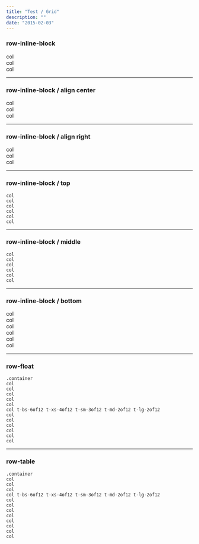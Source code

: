 ```yaml
---
title: "Test / Grid"
description: ""
date: "2015-02-03"
---
```


<h3>row-inline-block</h3>
<div class="">
  <div class="row-inline-block">
    <div class="col demo-row-col t-bs-6of12 t-xs-4of12 t-sm-3of12 t-md-2of12 t-lg-2of12">
      col
    </div>
    <div class="col demo-row-col t-bs-6of12 t-xs-4of12 t-sm-3of12 t-md-2of12 t-lg-2of12">
      col
    </div>
    <div class="col demo-row-col t-bs-6of12 t-xs-4of12 t-sm-3of12 t-md-2of12 t-lg-2of12">
      col
    </div>
  </div>
</div>

<hr>

<h3>row-inline-block / align center</h3>
<div class="">
  <div class="row-inline-block row--center">
    <div class="col demo-row-col t-bs-6of12 t-xs-4of12 t-sm-3of12 t-md-2of12 t-lg-2of12">
      col
    </div>
    <div class="col demo-row-col t-bs-6of12 t-xs-4of12 t-sm-3of12 t-md-2of12 t-lg-2of12">
      col
    </div>
    <div class="col demo-row-col t-bs-6of12 t-xs-4of12 t-sm-3of12 t-md-2of12 t-lg-2of12">
      col
    </div>
  </div>
</div>

<hr>

<h3>row-inline-block / align right</h3>
<div class="">
  <div class="row-inline-block row--right">
    <div class="col demo-row-col t-bs-6of12 t-xs-4of12 t-sm-3of12 t-md-2of12 t-lg-2of12">
      col
    </div>
    <div class="col demo-row-col t-bs-6of12 t-xs-4of12 t-sm-3of12 t-md-2of12 t-lg-2of12">
      col
    </div>
    <div class="col demo-row-col t-bs-6of12 t-xs-4of12 t-sm-3of12 t-md-2of12 t-lg-2of12">
      col
    </div>
  </div>
</div>

<hr>

<h3>row-inline-block / top</h3>
<div class="">
  <div class="row-inline-block">
    <div class="col demo-row-col t-bs-6of12 t-xs-4of12 t-sm-3of12 t-md-2of12 t-lg-2of12">
      <code>col</code>
    </div>
    <div class="col demo-row-col t-bs-6of12 t-xs-4of12 t-sm-3of12 t-md-2of12 t-lg-2of12">
      <code>col</code>
    </div>
    <div class="t-middle col demo-row-col demo-row-col--height t-bs-6of12 t-xs-4of12 t-sm-3of12 t-md-2of12 t-lg-2of12">
      <code>col</code>
    </div>
    <div class="col demo-row-col t-bs-6of12 t-xs-4of12 t-sm-3of12 t-md-2of12 t-lg-2of12">
      <code>col</code>
    </div>
    <div class="col demo-row-col t-bs-6of12 t-xs-4of12 t-sm-3of12 t-md-2of12 t-lg-2of12">
      <code>col</code>
    </div>
    <div class="col demo-row-col t-bs-6of12 t-xs-4of12 t-sm-3of12 t-md-2of12 t-lg-2of12">
      <code>col</code>
    </div>
  </div>
</div>

<hr>

<h3>row-inline-block / middle</h3>
<div class="container">
  <div class="row-inline-block row--middle">
    <div class="col demo-row-col t-bs-6of12 t-xs-4of12 t-sm-3of12 t-md-2of12 t-lg-2of12">
      <code>col</code>
    </div>
    <div class="col demo-row-col t-bs-6of12 t-xs-4of12 t-sm-3of12 t-md-2of12 t-lg-2of12">
      <code>col</code>
    </div>
    <div class="t-middle col demo-row-col demo-row-col--height t-bs-6of12 t-xs-4of12 t-sm-3of12 t-md-2of12 t-lg-2of12">
      <code>col</code>
    </div>
    <div class="col demo-row-col t-bs-6of12 t-xs-4of12 t-sm-3of12 t-md-2of12 t-lg-2of12">
      <code>col</code>
    </div>
    <div class="col demo-row-col t-bs-6of12 t-xs-4of12 t-sm-3of12 t-md-2of12 t-lg-2of12">
      <code>col</code>
    </div>
    <div class="col demo-row-col t-bs-6of12 t-xs-4of12 t-sm-3of12 t-md-2of12 t-lg-2of12">
      <code>col</code>
    </div>
  </div>
</div>

<hr>

<h3>row-inline-block / bottom</h3>
<div class="container">
  <div class="row-inline-block row--bottom">
    <div class="col demo-row-col t-bs-6of12 t-xs-4of12 t-sm-3of12 t-md-2of12 t-lg-2of12">
      col
    </div>
    <div class="col demo-row-col t-bs-6of12 t-xs-4of12 t-sm-3of12 t-md-2of12 t-lg-2of12">
      col
    </div>
    <div class="col demo-row-col demo-row-col--height t-bs-6of12 t-xs-4of12 t-sm-3of12 t-md-2of12 t-lg-2of12">
      col
    </div>
    <div class="col demo-row-col t-bs-6of12 t-xs-4of12 t-sm-3of12 t-md-2of12 t-lg-2of12">
      col
    </div>
    <div class="col demo-row-col t-bs-6of12 t-xs-4of12 t-sm-3of12 t-md-2of12 t-lg-2of12">
      col
    </div>
    <div class="col demo-row-col t-bs-6of12 t-xs-4of12 t-sm-3of12 t-md-2of12 t-lg-2of12">
      col
    </div>
  </div>
</div>

<hr>

<h3>row-float</h3>
<div class="container">
  <code>.container</code>
  <div class="row-float">
    <div class="col demo-row-col t-bs-6of12 t-xs-4of12 t-sm-3of12 t-md-2of12 t-lg-2of12">
      <code>col</code>
    </div>
    <div class="col demo-row-col t-bs-6of12 t-xs-4of12 t-sm-3of12 t-md-2of12 t-lg-2of12">
      <code>col</code>
    </div>
    <div class="col demo-row-col t-bs-6of12 t-xs-4of12 t-sm-3of12 t-md-2of12 t-lg-2of12">
      <code>col</code>
    </div>
    <div class="col demo-row-col t-bs-6of12 t-xs-4of12 t-sm-3of12 t-md-2of12 t-lg-2of12">
      <code>col</code>
    </div>
    <div class="col demo-row-col t-bs-6of12 t-xs-4of12 t-sm-3of12 t-md-2of12 t-lg-2of12">
      <code>col</code>
    </div>
    <div class="col demo-row-col t-bs-6of12 t-xs-4of12 t-sm-3of12 t-md-2of12 t-lg-2of12">
      <code>col t-bs-6of12 t-xs-4of12 t-sm-3of12 t-md-2of12 t-lg-2of12</code>
    </div>
    <div class="col demo-row-col t-bs-6of12 t-xs-4of12 t-sm-3of12 t-md-2of12 t-lg-2of12">
      <code>col</code>
    </div>
    <div class="col demo-row-col t-bs-6of12 t-xs-4of12 t-sm-3of12 t-md-2of12 t-lg-2of12">
      <code>col</code>
    </div>
    <div class="col demo-row-col t-bs-6of12 t-xs-4of12 t-sm-3of12 t-md-2of12 t-lg-2of12">
      <code>col</code>
    </div>
    <div class="col demo-row-col t-bs-6of12 t-xs-4of12 t-sm-3of12 t-md-2of12 t-lg-2of12">
      <code>col</code>
    </div>
    <div class="col demo-row-col t-bs-6of12 t-xs-4of12 t-sm-3of12 t-md-2of12 t-lg-2of12">
      <code>col</code>
    </div>
    <div class="col demo-row-col t-bs-6of12 t-xs-4of12 t-sm-3of12 t-md-2of12 t-lg-2of12">
      <code>col</code>
    </div>
  </div>

</div>

<hr>

<h3>row-table</h3>
<div class="container">
  <code>.container</code>
  <div class="row-table">
    <div class="col demo-row-col t-bs-6of12 t-xs-4of12 t-sm-3of12 t-md-2of12 t-lg-2of12">
      <code>col</code>
    </div>
    <div class="col demo-row-col t-bs-6of12 t-xs-4of12 t-sm-3of12 t-md-2of12 t-lg-2of12">
      <code>col</code>
    </div>
    <div class=" col t-bs-6of12 t-xs-4of12 t-sm-3of12 t-md-2of12 t-lg-2of12">
      <code>col</code>
    </div>
    <div class="col demo-row-col t-bs-6of12 t-xs-4of12 t-sm-3of12 t-md-2of12 t-lg-2of12">
      <code>col t-bs-6of12 t-xs-4of12 t-sm-3of12 t-md-2of12 t-lg-2of12</code>
    </div>
    <div class="col demo-row-col t-bs-6of12 t-xs-4of12 t-sm-3of12 t-md-2of12 t-lg-2of12">
      <code>col</code>
    </div>
    <div class="col demo-row-col t-bs-6of12 t-xs-4of12 t-sm-3of12 t-md-2of12 t-lg-2of12">
      <code>col</code>
    </div>
    <div class="col demo-row-col t-bs-6of12 t-xs-4of12 t-sm-3of12 t-md-2of12 t-lg-2of12">
      <code>col</code>
    </div>
    <div class="col demo-row-col t-bs-6of12 t-xs-4of12 t-sm-3of12 t-md-2of12 t-lg-2of12">
      <code>col</code>
    </div>
    <div class="col demo-row-col t-bs-6of12 t-xs-4of12 t-sm-3of12 t-md-2of12 t-lg-2of12">
      <code>col</code>
    </div>
    <div class="col demo-row-col t-bs-6of12 t-xs-4of12 t-sm-3of12 t-md-2of12 t-lg-2of12">
      <code>col</code>
    </div>
    <div class="col demo-row-col t-bs-6of12 t-xs-4of12 t-sm-3of12 t-md-2of12 t-lg-2of12">
      <code>col</code>
    </div>
    <div class="col demo-row-col t-bs-6of12 t-xs-4of12 t-sm-3of12 t-md-2of12 t-lg-2of12">
      <code>col</code>
    </div>
  </div>

</div>
